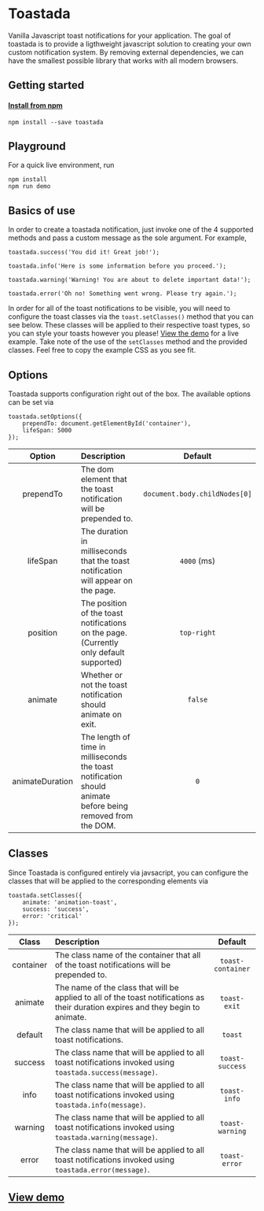# Toastada
Vanilla Javascript toast notifications for your application. The goal of toastada is to provide a ligthweight javascript solution to creating your own custom notification system. By removing external dependencies, we can have the smallest possible library that works with all modern browsers.

## Getting started
#### [Install from npm](https://www.npmjs.com/package/toastada)
```
npm install --save toastada
```

## Playground
For a quick live environment, run
```
npm install
npm run demo
```

## Basics of use
In order to create a toastada notification, just invoke one of the 4 supported methods and pass a custom message as the sole argument. For example,
```
toastada.success('You did it! Great job!');

toastada.info('Here is some information before you proceed.');

toastada.warning('Warning! You are about to delete important data!');

toastada.error('Oh no! Something went wrong. Please try again.');
```
In order for all of the toast notifications to be visible, you will need to configure the toast classes via the `toast.setClasses()` method that you can see below. These classes will be applied to their respective toast types, so you can style your toasts however you please! [View the demo](http://adamkarb.github.io/toastada-demo) for a live example. Take note of the use of the `setClasses` method and the provided classes. Feel free to copy the example CSS as you see fit.

## Options
Toastada supports configuration right out of the box.  The available options can be set via
```
toastada.setOptions({
    prependTo: document.getElementById('container'),
    lifeSpan: 5000
});
```

| Option | Description | Default |
|:-------------:|:-------------|:-----:|
| prependTo     | The dom element that the toast notification will be prepended to. | `document.body.childNodes[0]` |
|  lifeSpan  | The duration in milliseconds that the toast notification will appear on the page.      |   `4000` (ms) |
| position | The position of the toast notifications on the page.  (Currently only default supported) | `top-right` |
| animate | Whether or not the toast notification should animate on exit. | `false` |
| animateDuration | The length of time in milliseconds the toast notification should animate before being removed from the DOM. | `0` |

## Classes
Since Toastada is configured entirely via javsacript, you can configure the classes that will be applied to the corresponding elements via
```
toastada.setClasses({
    animate: 'animation-toast',
    success: 'success',
    error: 'critical'
});
```

| Class | Description | Default |
|:-------------:|:-------------|:-----:|
| container | The class name of the container that all of the toast notifications will be prepended to. | `toast-container` |
| animate | The name of the class that will be applied to all of the toast notifications as their duration expires and they begin to animate. | `toast-exit` |
| default | The class name that will be applied to all toast notifications. | `toast` |
| success | The class name that will be applied to all toast notifications invoked using `toastada.success(message)`. | `toast-success` |
| info | The class name that will be applied to all toast notifications invoked using `toastada.info(message)`. | `toast-info` |
| warning | The class name that will be applied to all toast notifications invoked using `toastada.warning(message)`. | `toast-warning` |
| error | The class name that will be applied to all toast notifications invoked using `toastada.error(message)`. | `toast-error` |

## [View demo](http://adamkarb.github.io/toastada-demo)
